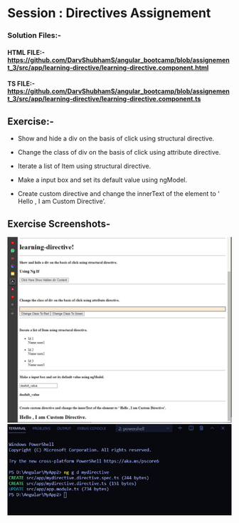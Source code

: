 # Session : Directives Assignement

### Solution Files:-

#### HTML FILE:- https://github.com/DarvShubhamS/angular_bootcamp/blob/assignement_3/src/app/learning-directive/learning-directive.component.html

#### TS FILE:- https://github.com/DarvShubhamS/angular_bootcamp/blob/assignement_3/src/app/learning-directive/learning-directive.component.ts

## Exercise:-

* Show and hide a div on the basis of click using structural directive.

* Change the class of div on the basis of click using attribute directive.

* Iterate a list of Item using structural directive.

* Make a input box and set its default value using ngModel.

* Create custom directive and change the innerText of the element to  ‘ Hello , I am Custom Directive’.


## Exercise Screenshots-

<img src="https://github.com/DarvShubhamS/angular_bootcamp/blob/assignement_3/src/assets/ss/ss1.JPG" />
<img src="https://github.com/DarvShubhamS/angular_bootcamp/blob/assignement_3/src/assets/ss/ss2.JPG" />
